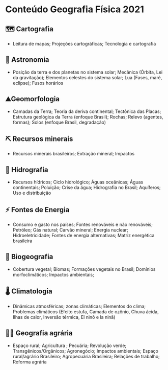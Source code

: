 # Conteúdo Geografia Física 2021

## 🗺️ Cartografia

- Leitura de mapas; Projeções cartográficas; Tecnologia e cartografia

## 🔭 Astronomia

- Posição da terra e dos planetas no sistema solar; Mecânica (Órbita, Lei da gravitação); Elementos celestes do sistema solar; Lua (Fases, maré, eclipse); Fusos horários

## ⛰️Geomorfologia

- Camadas da Terra; Teoria da deriva continental; Tectônica das Placas; Estrutura geológica da Terra (enfoque Brasil); Rochas; Relevo (agentes, formas); Solos (enfoque Brasil, degradação)

## ⛏️ Recursos minerais

- Recursos minerais brasileiros; Extração mineral; Impactos

## 🌊 Hidrografia

- Recursos hídricos; Ciclo hidrológico; Águas oceânicas; Águas continentais; Poluição; Crise da água; Hidrografia no Brasil; Aquíferos; Uso e distribuição

## ⚡ Fontes de Energia

- Consumo e gasto nos países; Fontes renováveis e não renováveis; Petróleo; Gás natural; Carvão mineral; Energia nuclear; Hidroeletricidade; Fontes de energia alternativas; Matriz energética brasileira

## 🌲 Biogeografia

- Cobertura vegetal; Biomas; Formações vegetais no Brasil; Domínios morfoclimáticos;  Impactos ambientais;

## 🌡️ Climatologia

- Dinâmicas atmosféricas; zonas climáticas; Elementos do clima; Problemas climáticos (Efeito estufa, Camada de ozônio, Chuva ácida, Ilhas de calor, Inversão térmica, El ninõ e la ninã)

## 👨‍🌾 Geografia agrária

- Espaço rural; Agricultura ; Pecuária; Revolução verde; Transgênicos/Orgânicos; Agronegócio; Impactos ambientais; Espaço rural/agrário Brasileiro; Agropecuária Brasileira; Relações de trabalho; Reforma agrária
